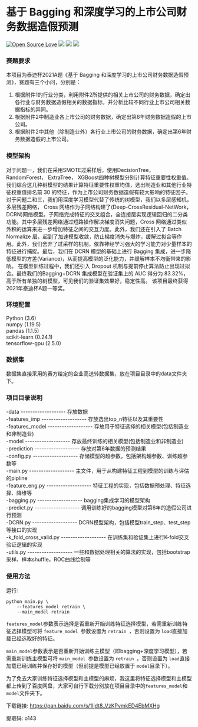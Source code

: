 <!--
 * @Descripttion: 
 * @Version: 1.0
 * @Author: ZhangHongYu
 * @Date: 2022-04-19 19:20:39
 * @LastEditors: ZhangHongYu
 * @LastEditTime: 2022-04-19 21:07:14
-->
# 基于 Bagging 和深度学习的上市公司财务数据造假预测
[![Open Source Love](https://badges.frapsoft.com/os/v2/open-source.svg?v=103)](https://github.com/orion-orion/TipDMCup20)
[![](https://img.shields.io/github/license/orion-orion/TipDMCup21)](https://github.com/orion-orion/TipDMCup21/LICENSE)
[![](https://img.shields.io/github/stars/orion-orion/TipDMcup21?style=social)](https://github.com/orion-orion/TipDMCup21)
[![](https://img.shields.io/github/issues/orion-orion/TipDMCup21)](https://github.com/orion-orion/TipDMCup21/issues)
### 赛题要求
本项目为泰迪杯2021A题《基于 Bagging 和深度学习的上市公司财务数据造假预测》，赛题有三个小问，分别是：  
1. 根据附件1的行业分类，利用附件2所提供的相关上市公司的财务数据，确定出各行业与财务数据造假相关的数据指标，并分析比较不同行业上市公司相关数据指标的异同。  
2. 根据附件2中制造业各上市公司的财务数据，确定出第6年财务数据造假的上市公司。  
3. 根据附件2中其他（除制造业外）各行业上市公司的财务数据，确定出第6年财务数据造假的上市公司。  

### 模型架构
对于问题一，我们在采用SMOTE过采样后，使用DecisionTree， RandomForest， ExtraTree， XGBoost四种树模型分别计算特征重要性权重值。我们综合这几种树模型的结果计算特征重要性权重均值，选出制造业和其他行业特征权重值排名前 30 的特征，作为上市公司财务数据造假有较大影响的特征因子。  
对于问题二和三，我们用深度学习模型代替了传统的树模型，我们以多层感知机，多层残差网络， Cross 网络作为子网络构建了(Deep-CrossResidual-NetWork， DCRN)网络模型。子网络完成特征的交叉组合，全连接层实现逻辑回归的二分类功能。其中多层残差网络通过短路操作解决梯度消失问题，Cross 网络通过类似外积的运算来进一步增加特征之间的交互力度。此外，我们还在引入了 Batch Normalize 层，起到了加速模型收敛，防止梯度消失与爆炸，缓解过拟合等作用。此外，我们舍弃了过采样的机制，依靠神经学习强大的学习能力对少量样本的特征进行捕捉。最后，我们在 DCRN 模型的基础上进行 Bagging 集成，进一步降低模型的方差(Variance)，从而提高模型的泛化能力，并缓解样本不均衡带来的影响。 在模型训练过程中，我们还引入 Dropout 机制与提前停止算法防止出现过拟合。最终我们的Bagging+DCRN 集成模型在验证集上的 AUC 得分为 83.32%，高于所有单独的树模型，可见我们的验证集效果好，稳定性高。 该项目最终获得2021年泰迪杯A题一等奖。  

### 环境配置
Python (3.6)  
numpy (1.19.5)  
pandas (1.1.5)  
scikit-learn (0.24.1)  
tensorflow-gpu (2.5.0)  

### 数据集
数据集直接采用的赛方给定的企业高送转数据集，放在项目目录中的data文件夹下。

### 项目目录说明
-data  -------------------  存放数据  
-features_imp  -------------------  存放选出top_n特征以及其重要性  
-features_model  -------------------  存放用于特征选择的相关模型(包括制造业和非制造业)  
-model  -------------------  存放最终训练的相关模型(包括制造业和非制造业)  
-prediction  -------------------  存放对第6年数据的预测结果  
-config.py  -------------------  存储模型的超参数，包括架构超参数、训练超参数等  
-main.py  -------------------  主文件，用于从构建特征工程到模型的训练与评估的pipline  
-feature_eng.py  -------------------  特征工程的实现，包括数据预处理、特征选择、降维等  
-bagging.py  -------------------  bagging集成学习的模型架构  
-predict.py  -------------------  调用训练好的bagging模型对第6年的造假公司进行预测  
-DCRN.py  -------------------  DCRN模型架构，包括模型train_step、test_step等接口的实现  
-k_fold_cross_valid.py  -------------------  在训练集和验证集上进行K-fold交叉验证逻辑的实现  
-utils.py  -------------------  一些和数据处理相关的算法的实现，包括bootstrap采样、样本shuffle，ROC曲线绘制等

### 使用方法
运行:

```
python main.py \
    --features_model retrain \
    --main_model retrain 
```

`features_model`参数表示选择是否重新开始训练特征选择模型，若需重新训练特征选择模型可将 `feature_model `参数设置为 `retrain `，否则设置为 `load`直接加载已经选取好的特征。

`main_model`参数表示是否重新开始训练主模型（即bagging+深度学习模型），若需重新训练主模型可将 `main_model `参数设置为 `retrain `，否则设置为 `load`直接加载已经训练并保存好的模型（但前提是模型已经放置于 `model`目录下）。

为了免去大家训练特征选择模型和主模型的麻烦，我这里将特征选择模型和主模型都上传到了百度网盘，大家可自行下载分别放在项目目录中的`features_model`和`model`文件夹下。

下载链接: https://pan.baidu.com/s/1Ijdt8_VzKPvmkED4EbMXHg 

提取码: o143

